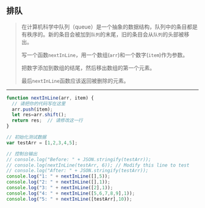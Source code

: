 ## 排队

> 在计算机科学中队列（queue）是一个抽象的数据结构，队列中的条目都是有秩序的。新的条目会被加到`队列`的末尾，旧的条目会从`队列`的头部被移出。
>
> 写一个函数`nextInLine`，用一个数组(`arr`)和一个数字(`item`)作为参数。
>
> 把数字添加到数组的结尾，然后移出数组的第一个元素。
>
> 最后`nextInLine`函数应该返回被删除的元素。

---

```js
function nextInLine(arr, item) {
  // 请把你的代码写在这里
  arr.push(item);
  let res=arr.shift();
  return res;  // 请修改这一行
}

// 初始化测试数据
var testArr = [1,2,3,4,5];

// 控制台输出
// console.log("Before: " + JSON.stringify(testArr));
// console.log(nextInLine(testArr, 6)); // Modify this line to test
// console.log("After: " + JSON.stringify(testArr));
console.log("1: " + nextInLine([],5));
console.log("2: " + nextInLine([],1));
console.log("3: " + nextInLine([2],1));
console.log("4: " + nextInLine([5,6,7,8,9],1));
console.log("5: " + nextInLine([testArr],10));
```


